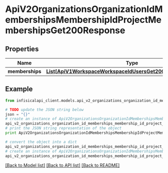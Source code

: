 # ApiV2OrganizationsOrganizationIdMembershipsMembershipIdProjectMembershipsGet200Response


## Properties
Name | Type | Description | Notes
------------ | ------------- | ------------- | -------------
**memberships** | [**List[ApiV1WorkspaceWorkspaceIdUsersGet200ResponseUsersInner]**](ApiV1WorkspaceWorkspaceIdUsersGet200ResponseUsersInner.md) |  | 

## Example

```python
from infisicalapi_client.models.api_v2_organizations_organization_id_memberships_membership_id_project_memberships_get200_response import ApiV2OrganizationsOrganizationIdMembershipsMembershipIdProjectMembershipsGet200Response

# TODO update the JSON string below
json = "{}"
# create an instance of ApiV2OrganizationsOrganizationIdMembershipsMembershipIdProjectMembershipsGet200Response from a JSON string
api_v2_organizations_organization_id_memberships_membership_id_project_memberships_get200_response_instance = ApiV2OrganizationsOrganizationIdMembershipsMembershipIdProjectMembershipsGet200Response.from_json(json)
# print the JSON string representation of the object
print ApiV2OrganizationsOrganizationIdMembershipsMembershipIdProjectMembershipsGet200Response.to_json()

# convert the object into a dict
api_v2_organizations_organization_id_memberships_membership_id_project_memberships_get200_response_dict = api_v2_organizations_organization_id_memberships_membership_id_project_memberships_get200_response_instance.to_dict()
# create an instance of ApiV2OrganizationsOrganizationIdMembershipsMembershipIdProjectMembershipsGet200Response from a dict
api_v2_organizations_organization_id_memberships_membership_id_project_memberships_get200_response_from_dict = ApiV2OrganizationsOrganizationIdMembershipsMembershipIdProjectMembershipsGet200Response.from_dict(api_v2_organizations_organization_id_memberships_membership_id_project_memberships_get200_response_dict)
```
[[Back to Model list]](../README.md#documentation-for-models) [[Back to API list]](../README.md#documentation-for-api-endpoints) [[Back to README]](../README.md)


